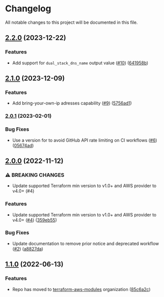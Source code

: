 # Changelog

All notable changes to this project will be documented in this file.

## [2.2.0](https://github.com/terraform-aws-modules/terraform-aws-global-accelerator/compare/v2.1.0...v2.2.0) (2023-12-22)


### Features

* Add support for `dual_stack_dns_name` output value ([#10](https://github.com/terraform-aws-modules/terraform-aws-global-accelerator/issues/10)) ([641958b](https://github.com/terraform-aws-modules/terraform-aws-global-accelerator/commit/641958b8800b97beb7018c38468e5fc0745d90e4))

## [2.1.0](https://github.com/terraform-aws-modules/terraform-aws-global-accelerator/compare/v2.0.1...v2.1.0) (2023-12-09)


### Features

* Add bring-your-own-ip adresses capability ([#9](https://github.com/terraform-aws-modules/terraform-aws-global-accelerator/issues/9)) ([5756ad1](https://github.com/terraform-aws-modules/terraform-aws-global-accelerator/commit/5756ad1ec57a883c853b6ecfdd43d820b5c7106a))

### [2.0.1](https://github.com/terraform-aws-modules/terraform-aws-global-accelerator/compare/v2.0.0...v2.0.1) (2023-02-01)


### Bug Fixes

* Use a version for  to avoid GitHub API rate limiting on CI workflows ([#6](https://github.com/terraform-aws-modules/terraform-aws-global-accelerator/issues/6)) ([05674ad](https://github.com/terraform-aws-modules/terraform-aws-global-accelerator/commit/05674adb669b9f25fbca5fbe33c20169ee8483aa))

## [2.0.0](https://github.com/terraform-aws-modules/terraform-aws-global-accelerator/compare/v1.1.0...v2.0.0) (2022-11-12)


### ⚠ BREAKING CHANGES

* Update supported Terraform min version to v1.0+ and AWS provider to v4.0+ (#4)

### Features

* Update supported Terraform min version to v1.0+ and AWS provider to v4.0+ ([#4](https://github.com/terraform-aws-modules/terraform-aws-global-accelerator/issues/4)) ([359eb55](https://github.com/terraform-aws-modules/terraform-aws-global-accelerator/commit/359eb55a52dfd8a0009e3da23880ee395fd9004a))


### Bug Fixes

* Update documentation to remove prior notice and deprecated workflow ([#2](https://github.com/terraform-aws-modules/terraform-aws-global-accelerator/issues/2)) ([a8827da](https://github.com/terraform-aws-modules/terraform-aws-global-accelerator/commit/a8827dada0f62f11ab4ec5b5838b48718eda0966))

## [1.1.0](https://github.com/clowdhaus/terraform-aws-global-accelerator/compare/v1.0.1...v1.1.0) (2022-06-13)


### Features

* Repo has moved to [terraform-aws-modules](https://github.com/terraform-aws-modules/terraform-aws-global-accelerator) organization ([85c6a2c](https://github.com/clowdhaus/terraform-aws-global-accelerator/commit/85c6a2c4e0c36f60af702e2095cd7b927c08e08c))

